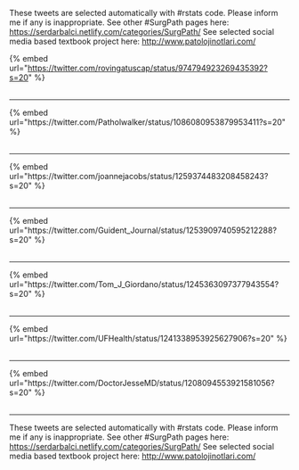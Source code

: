

These tweets are selected automatically with #rstats code. Please inform me if any is inappropriate.
See other #SurgPath pages here: https://serdarbalci.netlify.com/categories/SurgPath/ 
See selected social media based textbook project here: http://www.patolojinotlari.com/

{% embed url="https://twitter.com/rovingatuscap/status/974794923269435392?s=20" %}<br>
<br>
<hr>
{% embed url="https://twitter.com/Patholwalker/status/1086080953879953411?s=20" %}<br>
<br>
<hr>
{% embed url="https://twitter.com/joannejacobs/status/1259374483208458243?s=20" %}<br>
<br>
<hr>
{% embed url="https://twitter.com/Guident_Journal/status/1253909740595212288?s=20" %}<br>
<br>
<hr>
{% embed url="https://twitter.com/Tom_J_Giordano/status/1245363097377943554?s=20" %}<br>
<br>
<hr>
{% embed url="https://twitter.com/UFHealth/status/1241338953925627906?s=20" %}<br>
<br>
<hr>
{% embed url="https://twitter.com/DoctorJesseMD/status/1208094553921581056?s=20" %}<br>
<br>
<hr>


These tweets are selected automatically with #rstats code. Please inform me if any is inappropriate.
See other #SurgPath pages here: https://serdarbalci.netlify.com/categories/SurgPath/ 
See selected social media based textbook project here: http://www.patolojinotlari.com/
